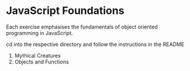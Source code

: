 # JavaScript Foundations

Each exercise emphasises the fundamentals of object oriented programming in JavaScript.

cd into the respective directory and follow the instructions in the README  


1. Mythical Creatures
2. Objects and Functions
